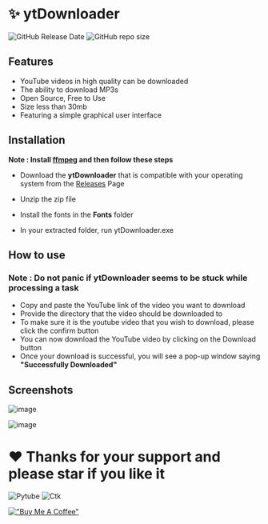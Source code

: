 # ✨ ytDownloader 

<img alt="GitHub Release Date" src="https://img.shields.io/github/release-date/kavindu-aka-sid/ytdownloader"> <img alt="GitHub repo size" src="https://img.shields.io/github/repo-size/kavindu-aka-sid/ytdownloader">

## Features 

- YouTube videos in high quality can be downloaded
- The ability to download MP3s
- Open Source, Free to Use
- Size less than 30mb
- Featuring a simple graphical user interface

## Installation

**Note : Install [ffmpeg](https://ffmpeg.org/) and then follow these steps**

- Download the **ytDownloader** that is compatible with your operating system from the [Releases](https://github.com/kavindu-aka-sid/ytDownloader/releases) Page

- Unzip the zip file
- Install the fonts in the **Fonts** folder
- In your extracted folder, run ytDownloader.exe

## How to use

### Note : Do not panic if ytDownloader seems to be stuck while processing a  task

- Copy and paste the YouTube link of the video you want to download  
- Provide the directory that the video should be downloaded to
- To make sure it is the youtube video that you wish to download, please click the confirm button
- You can now download the YouTube video by clicking on the Download button 
- Once your download is successful, you will see a pop-up window saying **"Successfully Downloaded"**

## Screenshots
![image](https://user-images.githubusercontent.com/81173459/173237013-e5aed54b-869b-4e08-a923-1f3fed523ae7.png)



![image](https://user-images.githubusercontent.com/81173459/173237038-3ff1e1cf-d8fa-4140-8455-10fb16c80e96.png)



# ❤ Thanks for your support and please star if you like it
<img alt="Pytube" src="https://img.shields.io/badge/Made%20with-Pytube-9cf?style=for-the-badge&logo=github">
<img alt="Ctk" src="https://img.shields.io/badge/GUI%20was%20Made%20Using-CustomTkinter-9cf?style=for-the-badge&logo=github">

[!["Buy Me A Coffee"](https://www.buymeacoffee.com/assets/img/custom_images/orange_img.png)](https://www.buymeacoffee.com/kavindunimsara)
